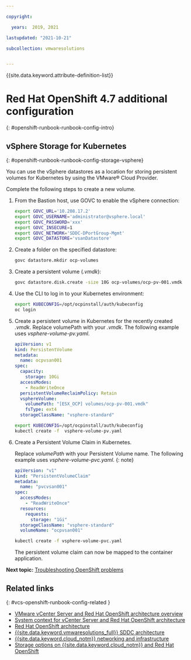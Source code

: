```yaml
---

copyright:

  years:  2019, 2021

lastupdated: "2021-10-21"

subcollection: vmwaresolutions


---
```


{{site.data.keyword.attribute-definition-list}}

# Red Hat OpenShift 4.7 additional configuration
{: #openshift-runbook-runbook-config-intro}

## vSphere Storage for Kubernetes
{: #openshift-runbook-runbook-config-storage-vsphere}

You can use the vSphere datastores as a location for storing persistent volumes for Kubernetes by using the VMware® Cloud Provider.

Complete the following steps to create a new volume.

1. From the Bastion host, use GOVC to enable the vSphere connection:

    ```bash
    export GOVC_URL='10.208.17.2'
    export GOVC_USERNAME='administrator@vsphere.local'
    export GOVC_PASSWORD='xxx'
    export GOVC_INSECURE=1
    export GOVC_NETWORK='SDDC-DPortGroup-Mgmt'
    export GOVC_DATASTORE='vsanDatastore'
    ```

2. Create a folder on the specified datastore:

    ```bash
    govc datastore.mkdir ocp-volumes
    ```

3. Create a persistent volume (*.vmdk*):

    ```bash
    govc datastore.disk.create -size 10G ocp-volumes/ocp-pv-001.vmdk
    ```

4. Use the CLI to log in to your Kubernetes environment:

    ```bash
    export KUBECONFIG=/opt/ocpinstall/auth/kubeconfig
    oc login
    ```

5. Create a persistent volume in Kubernetes for the recently created *.vmdk*. Replace volumePath with your *.vmdk*. The following example uses *vsphere-volume-pv.yaml*.

    ```yaml
    apiVersion: v1
    kind: PersistentVolume
    metadata:
      name: ocpvsan001
    spec:
      capacity:
        storage: 10Gi
      accessModes:
        - ReadWriteOnce
      persistentVolumeReclaimPolicy: Retain
      vsphereVolume:
        volumePath: "[ESX_OCP] volumes/ocp-pv-001.vmdk"
        fsType: ext4
      storageClassName: "vsphere-standard"
    ```

    ```bash
    export KUBECONFIG=/opt/ocpinstall/auth/kubeconfig
    kubectl create -f  vsphere-volume-pv.yaml
    ```

6. Create a Persistent Volume Claim in Kubernetes.

    Replace *volumePath* with your Persistent Volume name. The following example uses *vsphere-volume-pvc.yaml*.
    {: note}

    ```yaml
    apiVersion: "v1"
    kind: "PersistentVolumeClaim"
    metadata:
      name: "pvcvsan001"
    spec:
      accessModes:
        - "ReadWriteOnce"
      resources:
        requests:
          storage: "1Gi"
      storageClassName: "vsphere-standard"
      volumeName: "ocpvsan001"
    ```

    ```bash
    kubectl create -f vsphere-volume-pvc.yaml
    ```

    The persistent volume claim can now be mapped to the container application.  

**Next topic:** [Troubleshooting OpenShift problems](/docs/vmwaresolutions?topic=vmwaresolutions-openshift-runbook-runbook-trbl-intro)

## Related links
{: #vcs-openshift-runbook-config-related }

* [VMware vCenter Server and Red Hat OpenShift architecture overview](/docs/vmwaresolutions?topic=vmwaresolutions-vcs-openshift-intro)
* [System context for vCenter Server and Red Hat OpenShift architecture](/docs/vmwaresolutions?topic=vmwaresolutions-vcs-openshift-syscontext)
* [Red Hat OpenShift architecture](/docs/vmwaresolutions?topic=vmwaresolutions-vcs-openshift-redhat-arch)
* [{{site.data.keyword.vmwaresolutions_full}} SDDC architecture](/docs/vmwaresolutions?topic=vmwaresolutions-vcs-openshift-arch)
* [{{site.data.keyword.cloud_notm}} networking and infrastructure](/docs/vmwaresolutions?topic=vmwaresolutions-vcs-openshift-sddc-infra)
* [Storage options on {{site.data.keyword.cloud_notm}} and Red Hat OpenShift](/docs/vmwaresolutions?topic=vmwaresolutions-vcs-openshift-storage)
